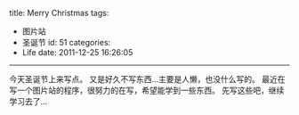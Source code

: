 title: Merry Christmas
tags:
  - 图片站
  - 圣诞节
id: 51
categories:
  - Life
date: 2011-12-25 16:26:05
---

今天圣诞节上来写点。
又是好久不写东西...主要是人懒，也没什么写的。
最近在写一个图片站的程序，很努力的在写，希望能学到一些东西。
先写这些吧，继续学习去了...
